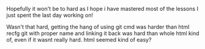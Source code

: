 Hopefully it won't be to hard as I hope i have mastered most of the lessons I just spent the last day working on!

Wasn't that hard, getting the hang of using git cmd was harder than html
recfg git with proper name and linking it back was hard than whole html kind of, even if it wasnt really hard. html seemed kind of easy?
